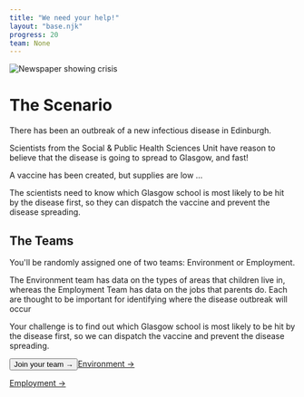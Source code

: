 ```yaml
---
title: "We need your help!"
layout: "base.njk"
progress: 20
team: None
---
```

<div class="two-column-md grid grid-column-1-md">

  <div class="img-bg mb1 grid-column-2-md">
    <div class="rotate relative">
      <time id="date"></time>
    <img class="box-shadow mb2 " src="/img/dailynews-sm.jpg" alt="Newspaper showing crisis">
  </div>
  </div>

  <div >

# The Scenario

There has been an outbreak of a new infectious disease in Edinburgh.

Scientists from the Social & Public Health Sciences Unit have reason to believe that the disease is going to spread to Glasgow, and fast!

A vaccine has been created, but supplies are low &hellip;

The scientists need to know which Glasgow school is most likely to be hit by the disease first, so they can dispatch the vaccine and prevent the disease spreading.


## The Teams

You'll be <span class="no-js-hide">randomly</span> assigned one of two teams: Environment or Employment.

The Environment team has data on the types of areas that children live in, whereas the Employment Team has data on the jobs that parents do. Each are thought to be important for identifying where the disease outbreak will occur

Your challenge is to find out which Glasgow school is most likely to be hit by the disease first, so we can dispatch the vaccine and prevent the disease spreading.





<button class="btn no-js-hide" onclick="randomSite();">Join your team &rarr;</button><a class="btn no-js-show" href="/environment" onclick="randomSite();">Environment &rarr;</a>

<a class="btn no-js-show" href="/employment" onclick="randomSite();">Employment &rarr;</a>



<script>
    var sites = [
        "/environment",
        "/employment"
    ];

    function randomSite() {
        var i = parseInt(Math.random() * sites.length);
        location.href = sites[i];
    }


    n =  new Date();
y = n.getFullYear();
m = n.getMonth() + 1;
d = n.getDate() ;
document.getElementById("date").innerHTML = d + "." + m + "." + y;
</script>

  </div>
</div>

